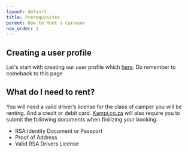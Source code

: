 ```yaml
---
layout: default
title: Prerequisites
parent: How to Rent a Caravan
nav_order: 1
---
```


## Creating a user profile
Let's start with creating our user profile which [here](/docs/registration/). Do remember to comeback to this page

## What do I need to rent?
You will need a valid driver’s license for the class of camper you will be renting. And a credit or debit card. [Kampi.co.za](https://kampi.co.za) will also require you to submit the following documents when finilizing your booking.

* RSA Identity Document or Passport 
* Proof of Address
* Valid RSA Drivers License
